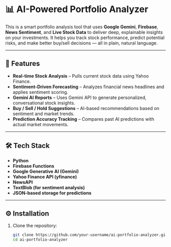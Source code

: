 # 📊 AI-Powered Portfolio Analyzer

This is a smart portfolio analysis tool that uses **Google Gemini**, **Firebase**, **News Sentiment**, and **Live Stock Data** to deliver deep, explainable insights on your investments. It helps you track stock performance, predict potential risks, and make better buy/sell decisions — all in plain, natural language.

---

## 🚀 Features

- **Real-time Stock Analysis** – Pulls current stock data using Yahoo Finance.
- **Sentiment-Driven Forecasting** – Analyzes financial news headlines and applies sentiment scoring.
- **Gemini AI Reports** – Uses Gemini API to generate personalized, conversational stock insights.
- **Buy / Sell / Hold Suggestions** – AI-based recommendations based on sentiment and market trends.
- **Prediction Accuracy Tracking** – Compares past AI predictions with actual market movements.

---

## 🛠️ Tech Stack

- **Python**
- **Firebase Functions**
- **Google Generative AI (Gemini)**
- **Yahoo Finance API (yfinance)**
- **NewsAPI**
- **TextBlob (for sentiment analysis)**
- **JSON-based storage for predictions**

---

## ⚙️ Installation

1. Clone the repository:
   ```bash
   git clone https://github.com/your-username/ai-portfolio-analyzer.git
   cd ai-portfolio-analyzer
